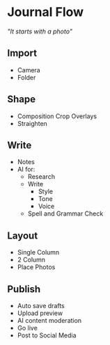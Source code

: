 # Journal Flow
*"It starts with a photo"*

## Import 
* Camera
* Folder

## Shape
* Composition Crop Overlays
* Straighten

## Write
* Notes
* AI for:
    * Research
    * Write
        * Style
        * Tone
        * Voice
    * Spell and Grammar Check

## Layout
* Single Column
* 2 Column
* Place Photos

## Publish
* Auto save drafts
* Upload preview
* AI content moderation
* Go live
* Post to Social Media





